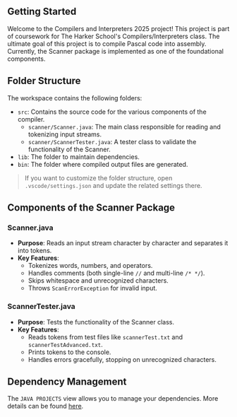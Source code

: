## Getting Started

Welcome to the Compilers and Interpreters 2025 project! This project is part of coursework for The Harker School's Compilers/Interpreters class. The ultimate goal of this project is to compile Pascal code into assembly. Currently, the Scanner package is implemented as one of the foundational components.

## Folder Structure

The workspace contains the following folders:

- `src`: Contains the source code for the various components of the compiler.
  - `scanner/Scanner.java`: The main class responsible for reading and tokenizing input streams.
  - `scanner/ScannerTester.java`: A tester class to validate the functionality of the Scanner.
- `lib`: The folder to maintain dependencies.
- `bin`: The folder where compiled output files are generated.

> If you want to customize the folder structure, open `.vscode/settings.json` and update the related settings there.

## Components of the Scanner Package

### Scanner.java
- **Purpose**: Reads an input stream character by character and separates it into tokens.
- **Key Features**:
  - Tokenizes words, numbers, and operators.
  - Handles comments (both single-line `//` and multi-line `/* */`).
  - Skips whitespace and unrecognized characters.
  - Throws `ScanErrorException` for invalid input.

### ScannerTester.java
- **Purpose**: Tests the functionality of the Scanner class.
- **Key Features**:
  - Reads tokens from test files like `scannerTest.txt` and `scannerTestAdvanced.txt`.
  - Prints tokens to the console.
  - Handles errors gracefully, stopping on unrecognized characters.

## Dependency Management

The `JAVA PROJECTS` view allows you to manage your dependencies. More details can be found [here](https://github.com/microsoft/vscode-java-dependency#manage-dependencies).
